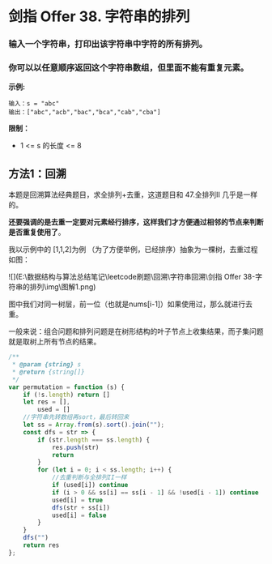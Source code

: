 # 剑指 Offer 38. 字符串的排列

### 输入一个字符串，打印出该字符串中字符的所有排列。

### 你可以以任意顺序返回这个字符串数组，但里面不能有重复元素。

**示例:**

```
输入：s = "abc"
输出：["abc","acb","bac","bca","cab","cba"]
```

**限制：**

- 1 <= s 的长度 <= 8



## 方法1：回溯

本题是回溯算法经典题目，求全排列+去重，这道题目和 47.全排列II 几乎是一样的。

**还要强调的是去重一定要对元素经行排序，这样我们才方便通过相邻的节点来判断是否重复使用了**。

我以示例中的 [1,1,2]为例 （为了方便举例，已经排序）抽象为一棵树，去重过程如图：

![](E:\数据结构与算法总结笔记\leetcode刷题\回溯\字符串回溯\剑指 Offer 38-字符串的排列\img\图解1.png)

图中我们对同一树层，前一位（也就是nums[i-1]）如果使用过，那么就进行去重。

一般来说：组合问题和排列问题是在树形结构的叶子节点上收集结果，而子集问题就是取树上所有节点的结果。

```js
/**
 * @param {string} s
 * @return {string[]}
 */
var permutation = function (s) {
    if (!s.length) return []
    let res = [],
        used = []
    //字符串先转数组再sort，最后转回来
    let ss = Array.from(s).sort().join("");
    const dfs = str => {
        if (str.length === ss.length) {
            res.push(str)
            return
        }
        for (let i = 0; i < ss.length; i++) {
            //去重判断与全排列II一样
            if (used[i]) continue
            if (i > 0 && ss[i] == ss[i - 1] && !used[i - 1]) continue
            used[i] = true
            dfs(str + ss[i])
            used[i] = false
        }
    }
    dfs("")
    return res
};
```

